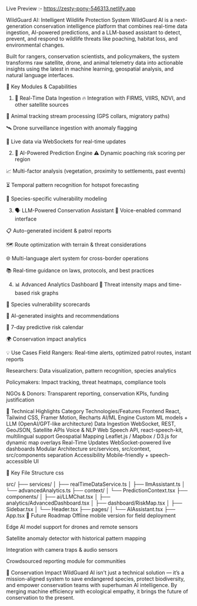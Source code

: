 
  Live Preview :- https://zesty-pony-546313.netlify.app
 
 WildGuard AI: Intelligent Wildlife Protection System
WildGuard AI is a next-generation conservation intelligence platform that combines real-time data ingestion, AI-powered predictions, and a LLM-based assistant to detect, prevent, and respond to wildlife threats like poaching, habitat loss, and environmental changes.

Built for rangers, conservation scientists, and policymakers, the system transforms raw satellite, drone, and animal telemetry data into actionable insights using the latest in machine learning, geospatial analysis, and natural language interfaces.

🧠 Key Modules & Capabilities
1. 📡 Real-Time Data Ingestion
🔥 Integration with FIRMS, VIIRS, NDVI, and other satellite sources

🐘 Animal tracking stream processing (GPS collars, migratory paths)

🛰️ Drone surveillance ingestion with anomaly flagging

🔄 Live data via WebSockets for real-time updates

2. 🤖 AI-Powered Prediction Engine
⚠️ Dynamic poaching risk scoring per region

📈 Multi-factor analysis (vegetation, proximity to settlements, past events)

⏳ Temporal pattern recognition for hotspot forecasting

🧬 Species-specific vulnerability modeling

3. 🗣️ LLM-Powered Conservation Assistant
🧭 Voice-enabled command interface

📋 Auto-generated incident & patrol reports

🗺️ Route optimization with terrain & threat considerations

🌐 Multi-language alert system for cross-border operations

📚 Real-time guidance on laws, protocols, and best practices

4. 📊 Advanced Analytics Dashboard
🧮 Threat intensity maps and time-based risk graphs

🐆 Species vulnerability scorecards

🧠 AI-generated insights and recommendations

📅 7-day predictive risk calendar

🌍 Conservation impact analytics

💡 Use Cases
Field Rangers: Real-time alerts, optimized patrol routes, instant reports

Researchers: Data visualization, pattern recognition, species analytics

Policymakers: Impact tracking, threat heatmaps, compliance tools

NGOs & Donors: Transparent reporting, conservation KPIs, funding justification

🔧 Technical Highlights
Category	Technologies/Features
Frontend	React, Tailwind CSS, Framer Motion, Recharts
AI/ML Engine	Custom ML models + LLM (OpenAI/GPT-like architecture)
Data Ingestion	WebSocket, REST, GeoJSON, Satellite APIs
Voice & NLP	Web Speech API, react-speech-kit, multilingual support
Geospatial Mapping	Leaflet.js / Mapbox / D3.js for dynamic map overlays
Real-Time Updates	WebSocket-powered live dashboards
Modular Architecture	src/services, src/context, src/components separation
Accessibility	Mobile-friendly + speech-accessible UI

📁 Key File Structure
css

src/
├── services/
│   ├── realTimeDataService.ts
│   ├── llmAssistant.ts
│   └── advancedAnalytics.ts
├── context/
│   └── PredictionContext.tsx
├── components/
│   ├── ai/LLMChat.tsx
│   ├── analytics/AdvancedDashboard.tsx
│   ├── dashboard/RiskMap.tsx
│   ├── Sidebar.tsx
│   └── Header.tsx
├── pages/
│   └── AIAssistant.tsx
├── App.tsx
🧪 Future Roadmap
 Offline mobile version for field deployment

 Edge AI model support for drones and remote sensors

 Satellite anomaly detector with historical pattern mapping

 Integration with camera traps & audio sensors

 Crowdsourced reporting module for communities

🌿 Conservation Impact
WildGuard AI isn't just a technical solution — it’s a mission-aligned system to save endangered species, protect biodiversity, and empower conservation teams with superhuman AI intelligence.
By merging machine efficiency with ecological empathy, it brings the future of conservation to the present.

